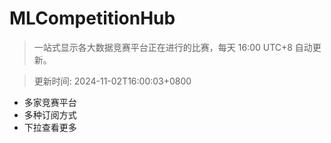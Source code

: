 # MLCompetitionHub

> 一站式显示各大数据竞赛平台正在进行的比赛，每天 16:00 UTC+8 自动更新。
  
> 更新时间: 2024-11-02T16:00:03+0800 

* 多家竞赛平台
* 多种订阅方式
* 下拉查看更多